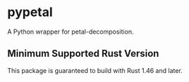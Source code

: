 # pypetal

A Python wrapper for petal-decomposition.

## Minimum Supported Rust Version

This package is guaranteed to build with Rust 1.46 and later.
